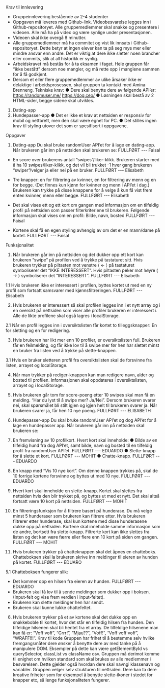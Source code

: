 Krav til innlevering
- Gruppeinnlevering bestående av 2-4 studenter
- Oppgaven må leveres med Github-link. Videobesvarelse legges inn i
Github-repositoryet. Alle gruppemedlemmer skal snakke og presentere i
videoen. Alle må ha på video og være synlige under presentasjonen.
- Videoen skal ikke overgå 8 minutter.
- Alle gruppemedlemmer må ha commitet og vist lik innsats i
Github-repositoryet. Dette betyr at ingen elever kan ta på seg mye mer
eller mindre ansvar enn andre. Det er viktig at dere ikke sletter noen
brancher eller commits, slik at all historikk er synlig.
- Arbeidskravet må bestås for å ta eksamen i faget. Hele gruppen får “ikke
bestått” dersom noe mangler, og må rette opp i manglene sammen for å få
godkjent.
- Dersom et eller flere gruppemedlemmer av ulike årsaker ikke er delaktige i
arbeidsprosessen, skal gruppen ta kontakt med Amina Brenneng.
Tekniske krav:
● Dere skal benytte dere av følgende API’er:
https://randomuser.me/
https://dog.ceo/
● Løsningen skal bestå av 2 HTML-sider, begge sidene skal utvikles.
1. Dating-app
2. Hundepasser-app
● Det er ikke et krav at nettsiden er responsiv for mobil og nettbrett, men den
skal være egnet for PC.
● Det stilles ingen krav til styling utover det som er spesifisert i oppgavene.


Oppgaver
1. Dating-app
Du skal bruke randomUser API’et for å lage en dating-app. Når brukeren går inn på
nettsiden skal brukeren se:
FULLFØRT ---   Faisal

- En score over brukerens antall “swipes”/liker-klikk. Brukeren starter med å ha
10 swipes/liker-klikk, og det vil bli trukket -1 hver gang brukeren
“swiper”/velger ja eller nei på en bruker.
FULLFØRT --- Elisabeth

- Tre knapper: en for filtrering av kvinner, en for filtrering av menn og en for
begge. (Det finnes kun kjønn for kvinner og menn i API’et i dag.) Brukeren
kan trykke på disse knappene for å velge å kun få vist frem enten kvinner,
menn eller begge.
FULLFØRT --- Elisabeth


- Det skal vises ett og ett kort om gangen med informasjon om en tilfeldig profil
på nettsiden som passer filterkriteriene til brukeren. Følgende informasjon
skal vises om en profil:
Bilde, navn, bosted
FULLFØRT --- Faisal

- Kortene skal få en egen styling avhengig av om det er en mann/dame på
kortet.
FULLFØRT --- Faisal

Funksjonalitet
1. Når brukeren går inn på nettsiden og det dukker opp ett kort kan brukeren
“swipe” på profilen ved å trykke på tastaturet sitt. Hvis brukeren trykker på
piltasten mot venstre ( <- ) på tastaturet symboliserer det “IKKE
INTERESSERT”. Hvis piltasten peker mot høyre ( -> ) symboliserer det
“INTERESSERT”.
FULLFØRT --- Elisabeth


1.1 Hvis brukeren ikke er interessert i profilen, byttes kortet ut med en ny profil
som fortsatt samsvarer med kjønnsfiltreringen.
FULLFØRT --- Elisabeth


2. Hvis brukeren er interessert så skal profilen legges inn i et nytt array og i en
oversikt på nettsiden som viser alle profiler brukeren er interessert i. Alle de
likte profilene skal også lagres i localStorage.


2.1 Når en profil legges inn i oversiktslisten får kortet to tilleggsknapper: En for
sletting og en for redigering.


3. Hvis brukeren har likt mer enn 10 profiler, er oversiktslisten full. Brukeren får
en feilmelding, og får ikke lov til å swipe mer før hen har slettet minst en
bruker fra listen ved å trykke på slette-knappen.


3.1 Hvis en bruker sletteren profil fra oversiktslisten skal de forsvinne fra
listen, arrayet og localStorage.


4. Når man trykker på rediger-knappen kan man redigere navn, alder og bosted
til profilen. Informasjonen skal oppdateres i oversiktslisten, arrayet og i
localStorage.


5. Hvis brukeren går tom for score-poeng etter 10 swipes skal man få en
melding. “Har du lyst til å swipe mer? Ja/Nei”. Dersom brukeren svarer nei,
skal spørsmålet bli stilt igjen og igjen helt til brukeren svarer ja. Når brukeren
svarer ja, får hen 10 nye poeng.
FULLFØRT --- ELISABETH




2. Hundepasser-app
Du skal bruke randomUser API’et og dog API’et for å lage en hundepasser
app. Når brukeren går inn på nettsiden skal brukeren se:

1. En fremvisning av 10 profilkort. Hvert kort skal inneholde:
● Bilde av en tilfeldig hund fra dog API’et, samt bilde, navn og
bosted til en tilfeldig profil fra randomUser API’et. FULLFØRT --- EDUARDO
● Slette-knapp for å slette et kort. FULLFØRT --- MOHIT
● Chatte-knapp. FULLFØRT --- EDUARDO



2. En knapp med “Vis 10 nye kort”. Om denne knappen trykkes på, skal de 10
forrige kortene forsvinne og byttes ut med 10 nye. FULLFØRT --- EDUARDO



3. Hvert kort skal inneholde en slette-knapp. Kortet skal slettes fra nettsiden hvis
den blir trykket på, og byttes ut med et nytt. Det skal altså fortsatt være 10
kort på nettsiden. FULLFØRT --- MOHIT



4. En filtreringsfunksjon for å filtrere basert på hunderase. Du må velge minst 5
hunderaser som brukeren kan filtrere etter. Hvis brukeren filtrerer etter
hunderase, skal kun kortene med disse hunderasene dukke opp på nettsiden.
Kortene skal inneholde samme informasjon som de andre, bortsett fra
slette-knapp. Filtrerte kort kan ikke slettes fra listen og det kan være færre
eller flere enn 10 kort på siden om gangen. FULLFØRT --- MOHIT



5. Hvis brukeren trykker på chatteknappen skal det åpnes en chatteboks.
Chatteboksen skal la brukeren skrive inn meldinger til eieren av hunden på
kortet. FULLFØRT --- EDUARO



5.1 Chatteboksen fungerer slik:
- Det kommer opp en hilsen fra eieren av hunden. FULLFØRT --- EDUARDO
- Brukeren skal få lov til å sende meldinger som dukker opp i
boksen. (Input-felt og vise frem verdien i input-feltet).
- Brukeren kan slette meldinger hen har sendt.
- Brukeren skal kunne lukke chattefeltet.



6. Hvis brukeren trykker på et av kortene skal det dukke opp en snakkeboble til
kortet, hvor det står en tilfeldig hilsen fra hunden. Den tilfeldige hilsenen skal
bli hentet fra et array. De tilfeldige hilsenene man kan få er:
“Voff voff”, “Grrr!”, “Mjau??”, “Voff!”, “Voff voff voff”, “WRAFF!!!”.
Krav til kode
Gruppen har frihet til å bestemme selv hvilke fremgangsmåter dere ønsker å benytte
dere av med tanke på å manipulere DOM. Eksempler på dette kan være
getElementById vs querySelector, classList vs className osv. Gruppen må derimot
komme til enighet om hvilken standard som skal brukes av alle medlemmer i
besvarelsen. Dette gjelder også hvordan dere skal navngi klassenavn og variabler.
Gruppen velger selv strukturen til nettsiden. Dere kan ta dere kreative friheter som
for eksempel å benytte slette-ikoner i stedet for knapper etc, så lenge
funksjonaliteten fungerer.
